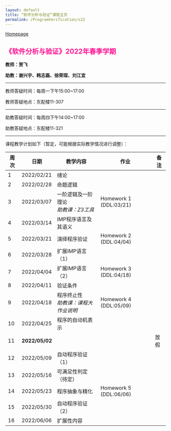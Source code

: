 ```yaml
---
layout: default
title: “软件分析与验证”课程主页
permalink: /ProgramVerification/s22
---
```


[Homepage](../../../index.html)

## <font color=FF1493>《软件分析与验证》2022年春季学期</font>

**教师：贺飞**

**助教：谢兴宇、韩志磊、徐荣琛、刘江宜**

---

教师答疑时间：每周一下午15:00~17:00

教师答疑地点：东配楼11-307

---

助教答疑时间：每周四下午14:00~17:00

助教答疑地点：东配楼11-321

---

课程教学计划如下（暂定，可能根据实际教学情况进行调整）：

| 周次 | 日期  | 教学内容  | 作业    | 备注   |
| ---- | ---------- | ------- | --------- | -------- |
| 1    | 2022/02/21 | 绪论    |    |     |
| 2    | 2022/02/28 | 命题逻辑   |  |                    |
| 3    | 2022/03/07 | 一阶逻辑及一阶理论<br />*助教课：Z3工具* | Homework 1 (DDL:03/21) |  |
| 4    | 2022/03/14 | IMP程序语言及其语义  |  |  |
| 5    | 2022/03/21 | 演绎程序验证 | Homework 2 (DDL:04/04) |  |
| 6    | 2022/03/28 | 扩展IMP语言（1） |  |  |
| 7    | 2022/04/04 | 扩展IMP语言（2） | Homework 3 (DDL:04/18) |  |
| 8    | 2022/04/11 | 验证条件         |        |               |
| 9    | 2022/04/18 | 程序终止性<br/>*助教课：课程大作业说明* | Homework 4 (DDL:05/09) |  |
| 10   | 2022/04/25 | 程序的自动机表示   |  |  |
| 11   | <b>2022/05/02</b> |  |  | 放假 |
| 12   | 2022/05/09 | 自动程序验证（1） |    |       |
| 13   | 2022/05/16 | 可满足性判定（待定） |       |        |
| 14   | 2022/05/23 | 程序抽象与精化    | Homework 5 (DDL:06/06) |      |
| 15   | 2022/05/30 | 自动程序验证（2）  |   |               |
| 16   | 2022/06/06 | 扩展性内容 |         |               |

